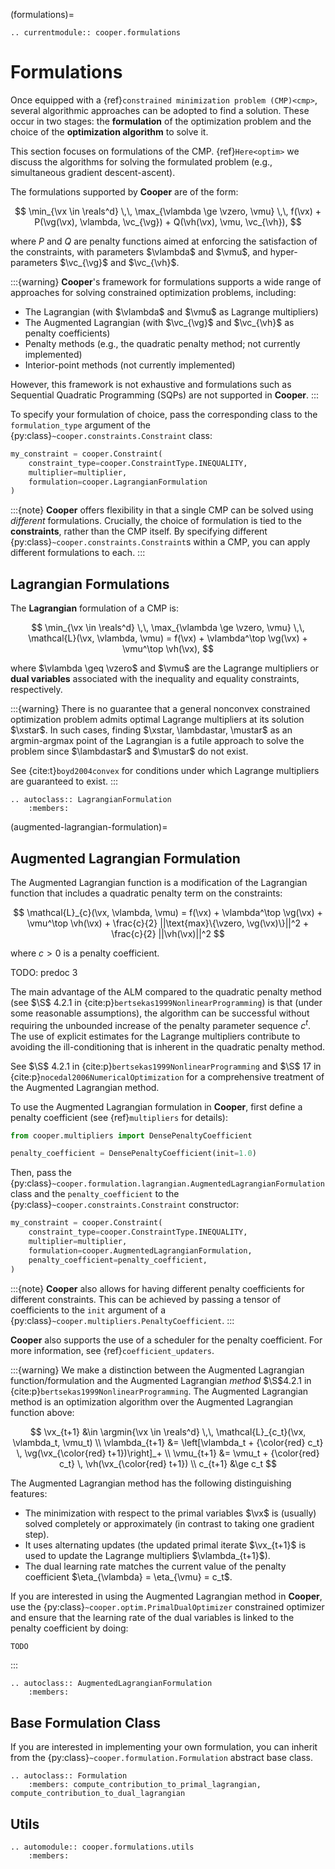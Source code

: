 (formulations)=

```{eval-rst}
.. currentmodule:: cooper.formulations
```

# Formulations

Once equipped with a {ref}`constrained minimization problem (CMP)<cmp>`, several algorithmic approaches can be adopted to find a solution. These occur in two stages: the **formulation** of the optimization problem and the choice of the **optimization algorithm** to solve it.

This section focuses on formulations of the CMP. {ref}`Here<optim>` we discuss the algorithms for solving the formulated problem (e.g., simultaneous gradient descent-ascent).

The formulations supported by **Cooper** are of the form:

$$
\min_{\vx \in \reals^d} \,\, \max_{\vlambda \ge \vzero, \vmu} \,\, f(\vx) + P(\vg(\vx), \vlambda, \vc_{\vg}) + Q(\vh(\vx), \vmu, \vc_{\vh}),
$$

where $P$ and $Q$ are penalty functions aimed at enforcing the satisfaction of the constraints, with parameters $\vlambda$ and $\vmu$, and hyper-parameters $\vc_{\vg}$ and $\vc_{\vh}$.


:::{warning}
**Cooper**'s framework for formulations supports a wide range of approaches for solving constrained optimization problems, including:
- The Lagrangian (with $\vlambda$ and $\vmu$ as Lagrange multipliers)
- The Augmented Lagrangian (with $\vc_{\vg}$ and $\vc_{\vh}$ as penalty coefficients)
- Penalty methods (e.g., the quadratic penalty method; not currently implemented)
- Interior-point methods (not currently implemented)

However, this framework is not exhaustive and formulations such as Sequential Quadratic Programming (SQPs) are not supported in **Cooper**.
:::

To specify your formulation of choice, pass the corresponding class to the `formulation_type` argument of the {py:class}`~cooper.constraints.Constraint` class:

```python
my_constraint = cooper.Constraint(
    constraint_type=cooper.ConstraintType.INEQUALITY,
    multiplier=multiplier,
    formulation=cooper.LagrangianFormulation
)
```

:::{note}
**Cooper** offers flexibility in that a single CMP can be solved using *different* formulations. Crucially, the choice of formulation is tied to the **constraints**, rather than the CMP itself. By specifying different {py:class}`~cooper.constraints.Constraint`s within a CMP, you can apply different formulations to each.
:::

## Lagrangian Formulations

The **Lagrangian** formulation of a CMP is:

$$
\min_{\vx \in \reals^d} \,\, \max_{\vlambda \ge \vzero, \vmu} \,\, \mathcal{L}(\vx, \vlambda, \vmu) = f(\vx) + \vlambda^\top \vg(\vx) + \vmu^\top \vh(\vx),
$$

where $\vlambda \geq \vzero$ and $\vmu$ are the Lagrange multipliers or **dual variables** associated with the inequality and equality constraints, respectively.


:::{warning}
There is no guarantee that a general nonconvex constrained optimization problem admits optimal Lagrange multipliers at its solution $\xstar$. In such cases, finding $\xstar, \lambdastar, \mustar$ as an argmin-argmax point of the Lagrangian is a futile approach to solve the problem since $\lambdastar$ and $\mustar$ do not exist.

See {cite:t}`boyd2004convex` for conditions under which Lagrange multipliers are guaranteed to exist.
:::


```{eval-rst}
.. autoclass:: LagrangianFormulation
    :members:
```

(augmented-lagrangian-formulation)=

## Augmented Lagrangian Formulation

The Augmented Lagrangian function is a modification of the Lagrangian function that includes a quadratic penalty term on the constraints:

$$
\mathcal{L}_{c}(\vx, \vlambda, \vmu) = f(\vx) + \vlambda^\top \vg(\vx) + \vmu^\top \vh(\vx) + \frac{c}{2} ||\text{max}\{\vzero, \vg(\vx)\}||^2 + \frac{c}{2} ||\vh(\vx)||^2
$$

where $c > 0$ is a penalty coefficient.

TODO: predoc 3

The main advantage of the ALM compared to the quadratic penalty method
(see $\S$ 4.2.1 in {cite:p}`bertsekas1999NonlinearProgramming`) is that
(under some reasonable assumptions), the algorithm can be successful without
requiring the unbounded increase of the penalty parameter sequence $c^t$.
The use of explicit estimates for the Lagrange multipliers contribute to
avoiding the ill-conditioning that is inherent in the quadratic penalty method.

See $\S$ 4.2.1 in {cite:p}`bertsekas1999NonlinearProgramming` and
$\S$ 17 in {cite:p}`nocedal2006NumericalOptimization` for a comprehensive
treatment of the Augmented Lagrangian method.


To use the Augmented Lagrangian formulation in **Cooper**, first define a penalty coefficient (see {ref}`multipliers` for details):

```python
from cooper.multipliers import DensePenaltyCoefficient

penalty_coefficient = DensePenaltyCoefficient(init=1.0)
```

Then, pass the {py:class}`~cooper.formulation.lagrangian.AugmentedLagrangianFormulation` class and the `penalty_coefficient` to the {py:class}`~cooper.constraints.Constraint` constructor:

```python
my_constraint = cooper.Constraint(
    constraint_type=cooper.ConstraintType.INEQUALITY,
    multiplier=multiplier,
    formulation=cooper.AugmentedLagrangianFormulation,
    penalty_coefficient=penalty_coefficient,
)
```

:::{note}
**Cooper** also allows for having different penalty coefficients for different constraints. This can be achieved by passing a tensor of coefficients to the `init` argument of a {py:class}`~cooper.multipliers.PenaltyCoefficient`.
:::

**Cooper** also supports the use of a scheduler for the penalty coefficient. For more information, see {ref}`coefficient_updaters`.

:::{warning}
We make a distinction between the Augmented Lagrangian function/formulation and the Augmented Lagrangian *method* $\S$4.2.1 in {cite:p}`bertsekas1999NonlinearProgramming`. The Augmented Lagrangian method is an optimization algorithm over the Augmented Lagrangian function above:

$$
\vx_{t+1} &\in \argmin{\vx \in \reals^d} \,\, \mathcal{L}_{c_t}(\vx, \vlambda_t, \vmu_t) \\
\vlambda_{t+1} &= \left[\vlambda_t + {\color{red} c_t} \, \vg(\vx_{\color{red} t+1})\right]_+ \\
\vmu_{t+1} &= \vmu_t + {\color{red} c_t} \, \vh(\vx_{\color{red} t+1}) \\
c_{t+1} &\ge c_t
$$

The Augmented Lagrangian method has the following distinguishing features:
- The minimization with respect to the primal variables $\vx$ is (usually) solved completely or approximately (in contrast to taking one gradient step).
- It uses alternating updates (the updated primal iterate $\vx_{t+1}$ is used to update the Lagrange multipliers $\vlambda_{t+1}$).
- The dual learning rate matches the current value of the penalty coefficient $\eta_{\vlambda} = \eta_{\vmu} = c_t$.

If you are interested in using the Augmented Lagrangian method in **Cooper**, use the {py:class}`~cooper.optim.PrimalDualOptimizer` constrained optimizer and ensure that the learning rate of the dual variables is linked to the penalty coefficient by doing:

```python
TODO
```
:::


```{eval-rst}
.. autoclass:: AugmentedLagrangianFormulation
    :members:
```

## Base Formulation Class

If you are interested in implementing your own formulation, you can inherit from the {py:class}`~cooper.formulation.Formulation` abstract base class.

```{eval-rst}
.. autoclass:: Formulation
    :members: compute_contribution_to_primal_lagrangian, compute_contribution_to_dual_lagrangian
```

## Utils

```{eval-rst}
.. automodule:: cooper.formulations.utils
    :members:
```
